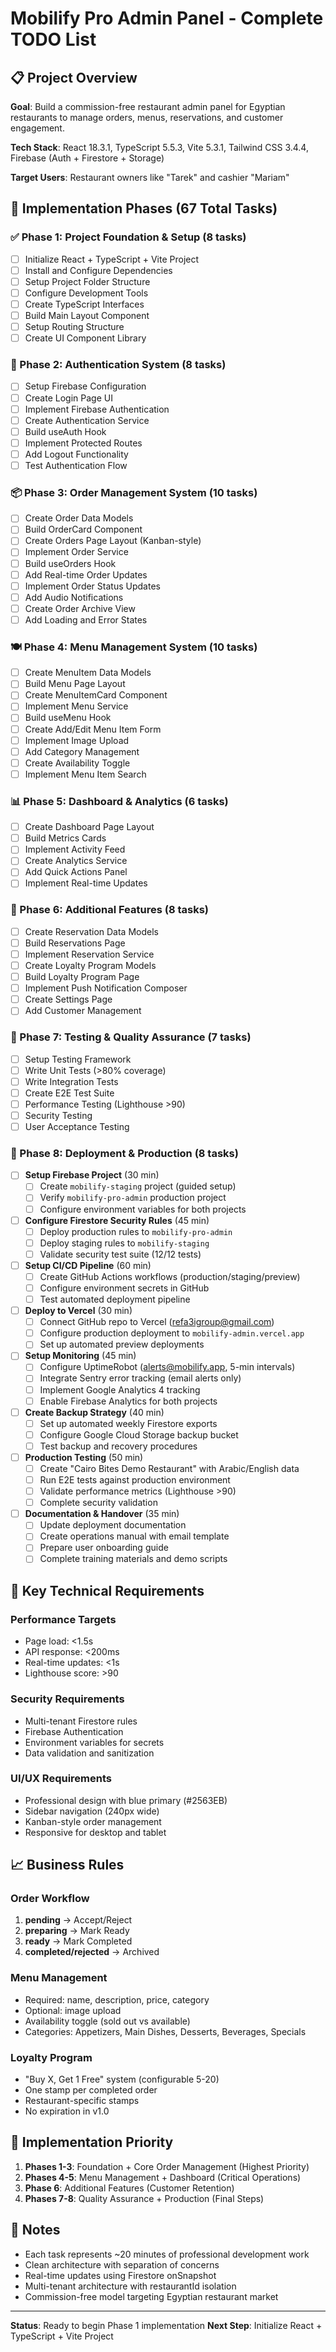 # Mobilify Pro Admin Panel - Complete TODO List

## 📋 Project Overview

**Goal**: Build a commission-free restaurant admin panel for Egyptian restaurants to manage orders, menus, reservations, and customer engagement.

**Tech Stack**: React 18.3.1, TypeScript 5.5.3, Vite 5.3.1, Tailwind CSS 3.4.4, Firebase (Auth + Firestore + Storage)

**Target Users**: Restaurant owners like "Tarek" and cashier "Mariam"

## 🎯 Implementation Phases (67 Total Tasks)

### ✅ Phase 1: Project Foundation & Setup (8 tasks)
- [ ] Initialize React + TypeScript + Vite Project
- [ ] Install and Configure Dependencies  
- [ ] Setup Project Folder Structure
- [ ] Configure Development Tools
- [ ] Create TypeScript Interfaces
- [ ] Build Main Layout Component
- [ ] Setup Routing Structure
- [ ] Create UI Component Library

### 🔐 Phase 2: Authentication System (8 tasks)
- [ ] Setup Firebase Configuration
- [ ] Create Login Page UI
- [ ] Implement Firebase Authentication
- [ ] Create Authentication Service
- [ ] Build useAuth Hook
- [ ] Implement Protected Routes
- [ ] Add Logout Functionality
- [ ] Test Authentication Flow

### 📦 Phase 3: Order Management System (10 tasks)
- [ ] Create Order Data Models
- [ ] Build OrderCard Component
- [ ] Create Orders Page Layout (Kanban-style)
- [ ] Implement Order Service
- [ ] Build useOrders Hook
- [ ] Add Real-time Order Updates
- [ ] Implement Order Status Updates
- [ ] Add Audio Notifications
- [ ] Create Order Archive View
- [ ] Add Loading and Error States

### 🍽️ Phase 4: Menu Management System (10 tasks)
- [ ] Create MenuItem Data Models
- [ ] Build Menu Page Layout
- [ ] Create MenuItemCard Component
- [ ] Implement Menu Service
- [ ] Build useMenu Hook
- [ ] Create Add/Edit Menu Item Form
- [ ] Implement Image Upload
- [ ] Add Category Management
- [ ] Create Availability Toggle
- [ ] Implement Menu Item Search

### 📊 Phase 5: Dashboard & Analytics (6 tasks)
- [ ] Create Dashboard Page Layout
- [ ] Build Metrics Cards
- [ ] Implement Activity Feed
- [ ] Create Analytics Service
- [ ] Add Quick Actions Panel
- [ ] Implement Real-time Updates

### 🎁 Phase 6: Additional Features (8 tasks)
- [ ] Create Reservation Data Models
- [ ] Build Reservations Page
- [ ] Implement Reservation Service
- [ ] Create Loyalty Program Models
- [ ] Build Loyalty Program Page
- [ ] Implement Push Notification Composer
- [ ] Create Settings Page
- [ ] Add Customer Management

### 🧪 Phase 7: Testing & Quality Assurance (7 tasks)
- [ ] Setup Testing Framework
- [ ] Write Unit Tests (>80% coverage)
- [ ] Write Integration Tests
- [ ] Create E2E Test Suite
- [ ] Performance Testing (Lighthouse >90)
- [ ] Security Testing
- [ ] User Acceptance Testing

### 🚀 Phase 8: Deployment & Production (8 tasks)
- [ ] **Setup Firebase Project** (30 min)
  - [ ] Create `mobilify-staging` project (guided setup)
  - [ ] Verify `mobilify-pro-admin` production project
  - [ ] Configure environment variables for both projects
- [ ] **Configure Firestore Security Rules** (45 min)
  - [ ] Deploy production rules to `mobilify-pro-admin`
  - [ ] Deploy staging rules to `mobilify-staging`
  - [ ] Validate security test suite (12/12 tests)
- [ ] **Setup CI/CD Pipeline** (60 min)
  - [ ] Create GitHub Actions workflows (production/staging/preview)
  - [ ] Configure environment secrets in GitHub
  - [ ] Test automated deployment pipeline
- [ ] **Deploy to Vercel** (30 min)
  - [ ] Connect GitHub repo to Vercel (refa3igroup@gmail.com)
  - [ ] Configure production deployment to `mobilify-admin.vercel.app`
  - [ ] Set up automated preview deployments
- [ ] **Setup Monitoring** (45 min)
  - [ ] Configure UptimeRobot (alerts@mobilify.app, 5-min intervals)
  - [ ] Integrate Sentry error tracking (email alerts only)
  - [ ] Implement Google Analytics 4 tracking
  - [ ] Enable Firebase Analytics for both projects
- [ ] **Create Backup Strategy** (40 min)
  - [ ] Set up automated weekly Firestore exports
  - [ ] Configure Google Cloud Storage backup bucket
  - [ ] Test backup and recovery procedures
- [ ] **Production Testing** (50 min)
  - [ ] Create "Cairo Bites Demo Restaurant" with Arabic/English data
  - [ ] Run E2E tests against production environment
  - [ ] Validate performance metrics (Lighthouse >90)
  - [ ] Complete security validation
- [ ] **Documentation & Handover** (35 min)
  - [ ] Update deployment documentation
  - [ ] Create operations manual with email template
  - [ ] Prepare user onboarding guide
  - [ ] Complete training materials and demo scripts

## 🔑 Key Technical Requirements

### Performance Targets
- Page load: <1.5s
- API response: <200ms  
- Real-time updates: <1s
- Lighthouse score: >90

### Security Requirements
- Multi-tenant Firestore rules
- Firebase Authentication
- Environment variables for secrets
- Data validation and sanitization

### UI/UX Requirements
- Professional design with blue primary (#2563EB)
- Sidebar navigation (240px wide)
- Kanban-style order management
- Responsive for desktop and tablet

## 📈 Business Rules

### Order Workflow
1. **pending** → Accept/Reject
2. **preparing** → Mark Ready
3. **ready** → Mark Completed
4. **completed/rejected** → Archived

### Menu Management
- Required: name, description, price, category
- Optional: image upload
- Availability toggle (sold out vs available)
- Categories: Appetizers, Main Dishes, Desserts, Beverages, Specials

### Loyalty Program
- "Buy X, Get 1 Free" system (configurable 5-20)
- One stamp per completed order
- Restaurant-specific stamps
- No expiration in v1.0

## 🎯 Implementation Priority

1. **Phases 1-3**: Foundation + Core Order Management (Highest Priority)
2. **Phases 4-5**: Menu Management + Dashboard (Critical Operations)  
3. **Phase 6**: Additional Features (Customer Retention)
4. **Phases 7-8**: Quality Assurance + Production (Final Steps)

## 📝 Notes

- Each task represents ~20 minutes of professional development work
- Clean architecture with separation of concerns
- Real-time updates using Firestore onSnapshot
- Multi-tenant architecture with restaurantId isolation
- Commission-free model targeting Egyptian restaurant market

---

**Status**: Ready to begin Phase 1 implementation
**Next Step**: Initialize React + TypeScript + Vite Project

